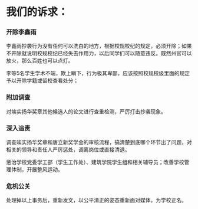 
# 我们的诉求：



### 开除李鑫雨

李鑫雨抄袭行为没有任何可以洗白的地方，根据校规校纪的规定，必须开除；如果不开除就说明校规校纪已经失去作用力，以后同学们可以随意违反。既然州官可以放火，那么百姓也可以点灯。

李等5名学生学术不端，欺上瞒下，行为极其卑鄙，应该按照校规校级里面的规定予以开除学籍或留校查看处分；

### 附加调查

对竢实扬华奖章其他候选人的论文进行查重检测，严厉打击抄袭现象。


### 深入追责

调查竢实扬华奖章和唐立新奖学金的审核流程，搞清楚到底哪个环节出了问题，对相关的领导和责任人严厉惩处，调离岗位或直接清退。

惩治学校党委学工部（学生工作处）、建筑学院学生组和相关辅导员；改善学校管理体制，开展整风运动。


### 危机公关

处理掉以上事务后，重新发文，以公平清正的姿态重新面对媒体，为学校正名。